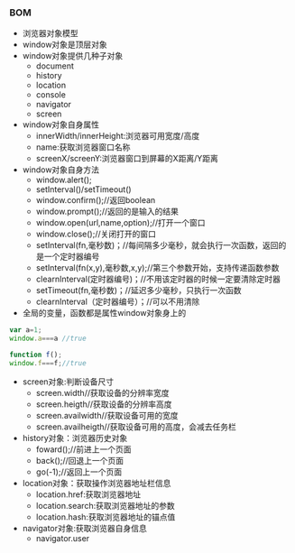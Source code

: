 ### BOM

* 浏览器对象模型
* window对象是顶层对象
* window对象提供几种子对象
  * document
  * history
  * location
  * console
  * navigator
  * screen
* window对象自身属性
  * innerWidth/innerHeight:浏览器可用宽度/高度
  * name:获取浏览器窗口名称
  * screenX/screenY:浏览器窗口到屏幕的X距离/Y距离
* window对象自身方法
  * window.alert();
  * setInterval()/setTimeout()
  * window.confirm();//返回boolean
  * window.prompt();//返回的是输入的结果
  * window.open(url,name,option);//打开一个窗口
  * window.close();//关闭打开的窗口
  * setInterval(fn,毫秒数)；//每间隔多少毫秒，就会执行一次函数，返回的是一个定时器编号
  * setInterval(fn(x,y),毫秒数,x,y);//第三个参数开始，支持传递函数参数
  * clearnInterval(定时器编号)；//不用该定时器的时候一定要清除定时器
  * setTimeout(fn,毫秒数)；//延迟多少毫秒，只执行一次函数
  * clearnInterval（定时器编号）；//可以不用清除
* 全局的变量，函数都是属性window对象身上的

```javascript
var a=1;
window.a===a //true

function f();
window.f===f;//true

```

* screen对象:判断设备尺寸
  * screen.width//获取设备的分辨率宽度
  * screen.heigth//获取设备的分辨率高度
  * screen.availwidth//获取设备可用的宽度
  * screen.availheigth//获取设备可用的高度，会减去任务栏
* history对象：浏览器历史对象
  * foward();//前进上一个页面
  * back();//回退上一个页面
  * go(-1);//返回上一个页面
* location对象：获取操作浏览器地址栏信息
  * location.href:获取浏览器地址
  * location.search:获取浏览器地址的参数
  * location.hash:获取浏览器地址的锚点值
* navigator对象:获取浏览器自身信息
  * navigator.user

